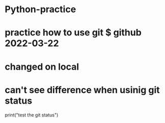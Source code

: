 # Python-practice
# practice how to use git $ github 2022-03-22
# changed on local 
# can't see difference when usinig git status
print("test the git status")
